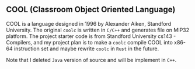 ## COOL (Classroom Object Oriented Language) 
COOL is a language designed in
1996 by Alexander Aiken, Standford University. The original `coolc` is written in `C/C++` and generates file on MIP32 platform. The project starter code is from Standford
University cs143 - Compilers, and my project plan is to make a `coolc`
compile COOL into x86-64 instruction set and maybe rewrite `coolc` in `Rust` in
the future.

Note that I deleted `Java` version of source and will be implement in `C++`.

